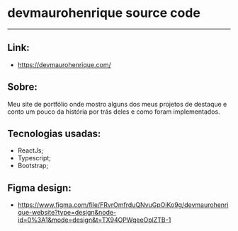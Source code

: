 # devmaurohenrique source code
---

## Link:
- https://devmaurohenrique.com/
## Sobre:
Meu site de portfólio onde mostro alguns dos meus projetos de destaque e conto um pouco da história por trás deles e como foram implementados.
## Tecnologias usadas:
- ReactJs;
- Typescript;
- Bootstrap;

## Figma design:
- https://www.figma.com/file/FRvrOmfrduQNvuGpOiKo9g/devmaurohenrique-website?type=design&node-id=0%3A1&mode=design&t=TX94OPWqeeOplZTB-1
